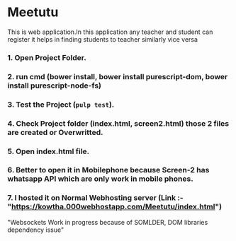 # Meetutu
This is web application.In this application any teacher and student can register it helps in finding students to teacher similarly vice versa

 
 ### 1. Open Project Folder.
 ### 2. run cmd (bower install, bower install purescript-dom, bower install purescript-node-fs)
 ### 3. Test the Project (`pulp test`).
 ### 4. Check Project folder (index.html, screen2.html) those 2 files are created or Overwritted.
 ### 5. Open index.html file.
 ### 6. Better to open it in Mobilephone because Screen-2 has whatsapp API which are only work in mobile phones.
 ### 7. I hosted it on Normal Webhosting server (Link :- "https://kowtha.000webhostapp.com/Meetutu/index.html")
 
 "Websockets Work in progress because of SOMLDER, DOM libraries dependency issue"
 
